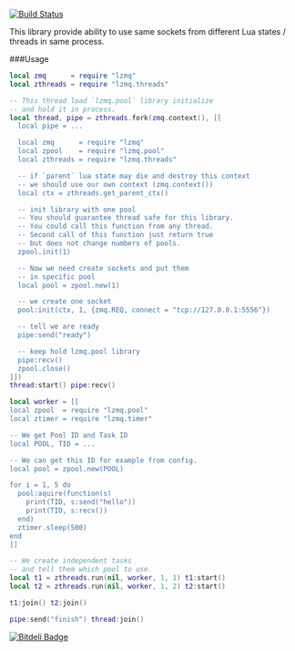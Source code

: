 [![Build Status](https://travis-ci.org/moteus/lzmq-pool.png?branch=master)](https://travis-ci.org/moteus/lzmq-pool)

This library provide ability to use same sockets from different
Lua states / threads in same process.

###Usage

```Lua
local zmq      = require "lzmq"
local zthreads = require "lzmq.threads"

-- This thread load `lzmq.pool` library initialize 
-- and hold it in process.
local thread, pipe = zthreads.fork(zmq.context(), [[
  local pipe = ...

  local zmq      = require "lzmq"
  local zpool    = require "lzmq.pool"
  local zthreads = require "lzmq.threads"

  -- if `parent` lua state may die and destroy this context
  -- we should use our own context (zmq.context())
  local ctx = zthreads.get_parent_ctx()

  -- init library with one pool
  -- You should guarantee thread safe for this library.
  -- You could call this function from any thread.
  -- Second call of this function just return true 
  -- but does not change numbers of pools.
  zpool.init(1)

  -- Now we need create sockets and put them
  -- in specific pool
  local pool = zpool.new(1)

  -- we create one socket
  pool:init(ctx, 1, {zmq.REQ, connect = "tcp://127.0.0.1:5556"})

  -- tell we are ready
  pipe:send("ready")

  -- keep hold lzmq.pool library
  pipe:recv()
  zpool.close()
]])
thread:start() pipe:recv()

local worker = [[
local zpool  = require "lzmq.pool"
local ztimer = require "lzmq.timer"

-- We get Pool ID and Task ID
local POOL, TID = ...

-- We can get this ID for example from config.
local pool = zpool.new(POOL)

for i = 1, 5 do
  pool:aquire(function(s)
    print(TID, s:send("hello"))
    print(TID, s:recv())
  end)
  ztimer.sleep(500)
end
]]

-- We create independent tasks
-- and tell them which pool to use.
local t1 = zthreads.run(nil, worker, 1, 1) t1:start()
local t2 = zthreads.run(nil, worker, 1, 2) t2:start()

t1:join() t2:join()

pipe:send("finish") thread:join()

```


[![Bitdeli Badge](https://d2weczhvl823v0.cloudfront.net/moteus/lzmq-pool/trend.png)](https://bitdeli.com/free "Bitdeli Badge")

